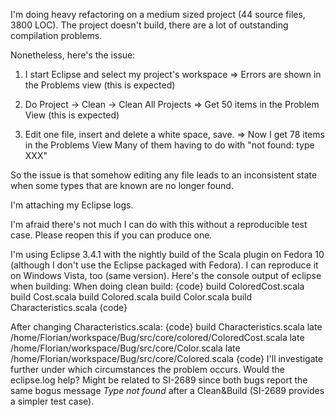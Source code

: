 I'm doing heavy refactoring on a medium sized project (44 source files, 3800 LOC).  The project doesn't build, there are a lot of outstanding compilation problems.

Nonetheless, here's the issue:

1) I start Eclipse and select my project's workspace
    => Errors are shown in the Problems view (this is expected)

2) Do Project -> Clean -> Clean All Projects
    => Get 50 items in the Problem View (this is expected)

3) Edit one file, insert and delete a white space, save.
    => Now I get 78 items in the Problems View
       Many of them having to do with "not found: type XXX"

So the issue is that somehow editing any file leads to an inconsistent state when some types that are known are no longer found.

I'm attaching my Eclipse logs.

I'm afraid there's not much I can do with this without a reproducible test case. Please reopen this if you can produce one.

I'm using Eclipse 3.4.1 with the nightly build of the Scala plugin on Fedora 10 (although I don't use the Eclipse packaged with Fedora). I can reproduce it on Windows Vista, too (same version).
Here's the console output of eclipse when building:
When doing clean build:
{code}
build ColoredCost.scala
build Cost.scala
build Colored.scala
build Color.scala
build Characteristics.scala
{code}

After changing Characteristics.scala:
{code}
build Characteristics.scala
late /home/Florian/workspace/Bug/src/core/colored/ColoredCost.scala
late /home/Florian/workspace/Bug/src/core/Color.scala
late /home/Florian/workspace/Bug/src/core/Colored.scala
{code}
I'll investigate further under which circumstances the problem occurs. Would the eclipse.log help?
Might be related to SI-2689 since both bugs report the same bogus message _Type not found_ after a Clean&Build (SI-2689 provides a simpler test case).
